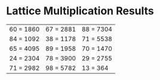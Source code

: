 # Lattice Multiplication Results

|   |   |   |
|---|---|---|
| 60 = 1860 | 67 = 2881 | 88 = 7304 |
| 84 = 1092 | 38 = 1178 | 71 = 5538 |
| 65 = 4095 | 89 = 1958 | 70 = 1470 |
| 24 = 2304 | 78 = 3900 | 29 = 2755 |
| 71 = 2982 | 98 = 5782 | 13 = 364 |
